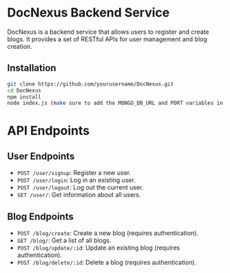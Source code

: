 # DocNexus Backend Service

DocNexus is a backend service that allows users to register and create blogs. It provides a set of RESTful APIs for user management and blog creation.


## Installation

```bash
git clone https://github.com/yourusername/DocNexus.git
cd DocNexus
npm install
node index.js (make sure to add the MONGO_DB_URL and PORT variables in .env)
```
# API Endpoints

## User Endpoints

- `POST /user/signup`: Register a new user.
- `POST /user/login`: Log in an existing user.
- `POST /user/logout`: Log out the current user.
- `GET /user/`: Get information about all users.

## Blog Endpoints

- `POST /blog/create`: Create a new blog (requires authentication).
- `GET /blog/`: Get a list of all blogs.
- `POST /blog/update/:id`: Update an existing blog (requires authentication).
- `POST /blog/delete/:id`: Delete a blog (requires authentication).
